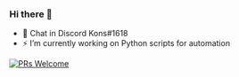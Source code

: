 ### Hi there 👋

- 💬 Chat in Discord Kons#1618
- ⚡ I’m currently working on Python scripts for automation

[![PRs Welcome](https://img.shields.io/badge/PRs-welcome-brightgreen.svg?style=flat&logo=github)](https://github.com/konscodes)
